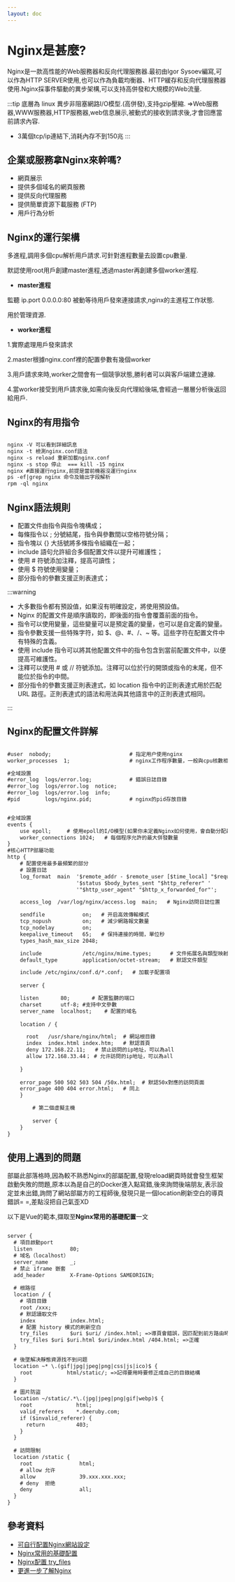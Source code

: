 ```yaml
---
layout: doc
---
```


# Nginx是甚麼?

Nginx是一款高性能的Web服務器和反向代理服務器.最初由Igor Sysoev編寫,可以作為HTTP SERVER使用,也可以作為負載均衡器、HTTP緩存和反向代理服務器使用.Nginx採事件驅動的異步架構,可以支持高併發和大規模的Web流量.

:::tip
底層為 linux 異步非阻塞網路I/O模型.(高併發),支持gzip壓縮.
=>Web服務器,WWW服務器,HTTP服務器,web信息展示,被動式的接收到請求後,才會回應當前請求內容.

- 3萬個tcp/ip連結下,消耗內存不到150兆
:::

## 企業或服務拿Nginx來幹嗎?

- 網頁展示
- 提供多個域名的網頁服務
- 提供反向代理服務
- 提供簡單資源下載服務 (FTP)
- 用戶行為分析

## Nginx的運行架構

多進程,調用多個cpu解析用戶請求.可針對進程數量去設置cpu數量.

默認使用root用戶創建master進程,透過master再創建多個worker進程.

- **master進程**

監聽 ip.port 0.0.0.0:80 被動等待用戶發來連接請求,nginx的主進程工作狀態.

用於管理資源.

- **worker進程**

1.實際處理用戶發來請求

2.master根據nginx.conf裡的配置參數有幾個worker

3.用戶請求來時,worker之間會有一個競爭狀態,勝利者可以與客戶端建立連線.

4.當worker接受到用戶請求後,如需向後反向代理給後端,會經過一層層分析後返回給用戶.

## Nginx的有用指令

```markdown

nginx -V 可以看到詳細訊息
nginx -t 檢測nginx.conf語法
nginx -s reload 重新加載nginx.conf
nginx -s stop 停止  === kill -15 nginx
nginx #直接運行nginx,前提是當前機器沒運行nginx
ps -ef|grep nginx 命令及输出字段解析
rpm -ql nginx 

```

## Nginx語法規則

- 配置文件由指令與指令塊構成；
- 每條指令以 ; 分號結尾，指令與參數間以空格符號分隔；
- 指令塊以 {} 大括號將多條指令組織在一起；
- include 語句允許組合多個配置文件以提升可維護性；
- 使用 # 符號添加注釋，提高可讀性；
- 使用 $ 符號使用變量；
- 部分指令的參數支援正則表達式；

:::warning

- 大多數指令都有預設值，如果沒有明確設定，將使用預設值。
- Nginx 的配置文件是順序讀取的，即後面的指令會覆蓋前面的指令。
- 指令可以使用變量，這些變量可以是預定義的變量，也可以是自定義的變量。
- 指令參數支援一些特殊字符，如 $、@、#、/、~ 等。這些字符在配置文件中有特殊的含義。
- 使用 include 指令可以將其他配置文件中的指令包含到當前配置文件中，以便提高可維護性。
- 注釋可以使用 # 或 // 符號添加。注釋可以位於行的開頭或指令的末尾，但不能位於指令的中間。
- 部分指令的參數支援正則表達式，如 location 指令中的正則表達式用於匹配 URL 路徑。正則表達式的語法和用法與其他語言中的正則表達式相同。

:::

## Nginx的配置文件詳解

```txt

#user  nobody;                         # 指定用户使用nginx
worker_processes  1;                   # nginx工作程序數量，一般與cpu核數相同

#全域設置
#error_log  logs/error.log;            # 錯誤日誌目錄
#error_log  logs/error.log  notice;
#error_log  logs/error.log  info;
#pid        logs/nginx.pid;            # nginx的pid存放目錄


#全域設置
events {
    use epoll;     # 使用epoll的I/O模型(如果你未定義Nginx如何使用，會自動分配最合適的)
    worker_connections 1024;   # 每個程序允許的最大併發數量
}
#核心HTTP部屬功能 
http {
    # 配置使用最多最頻繁的部分
    # 設置日誌
    log_format  main  '$remote_addr - $remote_user [$time_local] "$request" '
                      '$status $body_bytes_sent "$http_referer" '
                      '"$http_user_agent" "$http_x_forwarded_for"';

    access_log  /var/log/nginx/access.log  main;   # Nginx訪問日誌位置

    sendfile            on;   # 开启高效傳輸模式
    tcp_nopush          on;   # 減少網路報文數量
    tcp_nodelay         on;
    keepalive_timeout   65;   # 保持連接的時間，單位秒
    types_hash_max_size 2048;

    include             /etc/nginx/mime.types;      # 文件拓展名與類型映射表
    default_type        application/octet-stream;   # 默認文件類型

    include /etc/nginx/conf.d/*.conf;   # 加載子配置項
    
    server {

    listen       80;       # 配置監聽的端口
    charset      utf-8; #支持中文參數
    server_name  localhost;    # 配置的域名
    
    location / {

      root   /usr/share/nginx/html;  # 網站根目錄
      index  index.html index.htm;   # 默認首頁
      deny 172.168.22.11;   # 禁止訪問的ip地址，可以為all
      allow 172.168.33.44； # 允许訪問的ip地址，可以為all
      
    }
    
    error_page 500 502 503 504 /50x.html;  # 默認50x對應的訪問頁面
    error_page 400 404 error.html;   # 同上
    }

		# 第二個虛擬主機
    
		server { 
    }
}


```

## 使用上遇到的問題

部屬此部落格時,因為較不熟悉Nginx的部屬配置,發現reload網頁時就會發生框架啟動失敗的問題,原本以為是自己的Docker進入點寫錯,後來詢問後端朋友,表示設定並未出錯,詢問了網站部屬方的工程師後,發現只是一個location刷新空白的導頁錯誤= =,差點沒把自己氣歪XD

以下是Vue的範本,擷取至**Nginx常用的基礎配置**一文

```txt

server {
  # 項目啟動port
  listen            80;
  # 域名（localhost）
  server_name       _;
  # 禁止 iframe 嵌套
  add_header        X-Frame-Options SAMEORIGIN;
  
  # 根路徑
  location / {
    # 項目目錄
    root /xxx;
    # 默認讀取文件
    index           index.html;
    # 配置 history 模式的刷新空白
    try_files       $uri $uri/ /index.html; =>導頁會錯誤，因匹配到前方路由時，便會停止匹配(QQ)
    try_files $uri $uri.html $uri/index.html /404.html; =>正確
  }
  
  # 後墜解决靜態資源找不到问题
  location ~* \.(gif|jpg|jpeg|png|css|js|ico)$ { 
    root           html/static/; =>記得要用時要修正成自己的目錄結構
  }
  
  # 圖片防盜
  location ~/static/.*\.(jpg|jpeg|png|gif|webp)$ {
    root              html;
    valid_referers    *.deeruby.com;
    if ($invalid_referer) {
      return          403;
    }
  }
  
  # 訪問限制
  location /static {
    root               html;
    # allow 允许
    allow              39.xxx.xxx.xxx;
    # deny  拒绝
    deny               all;
  }
}

```

## 參考資料

- [可自行配置Nginx網站設定](https://www.digitalocean.com/community/tools/nginx?domains.0.php.php=false&domains.0.routing.index=index.html&domains.0.routing.fallbackHtml=true&global.app.lang=zhTW)
- [Nginx常用的基礎配置](https://juejin.cn/post/7196859948554715195)
- [Nginx配置 try_files](https://www.jianshu.com/p/7de961138421)
- [更進一步了解Nginx](https://blog.csdn.net/crazymakercircle/article/details/128684641)
